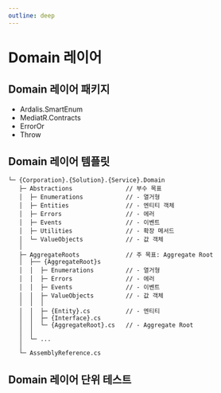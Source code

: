 ```yaml
---
outline: deep
---
```


# Domain 레이어

## Domain 레이어 패키지
- Ardalis.SmartEnum
- MediatR.Contracts
- ErrorOr
- Throw

## Domain 레이어 템플릿
```shell
└─ {Corporation}.{Solution}.{Service}.Domain
   ├─ Abstractions               // 부수 목표
   │  ├─ Enumerations            // - 열거형
   │  ├─ Entities                // - 엔티티 객체
   │  ├─ Errors                  // - 에러
   │  ├─ Events                  // - 이벤트
   │  ├─ Utilities               // - 확장 메서드
   │  └─ ValueObjects            // - 값 객체
   │
   ├─ AggregateRoots             // 주 목표: Aggregate Root
   │  ├── {AggregateRoot}s
   │  │  ├─ Enumerations         // - 열거형
   │  │  ├─ Errors               // - 에러
   │  │  ├─ Events               // - 이벤트
   │  │  ├─ ValueObjects         // - 값 객체
   │  │  │
   │  │  ├─ {Entity}.cs          // - 엔티티
   │  │  ├─ {Interface}.cs
   │  │  └─ {AggregateRoot}.cs   // - Aggregate Root
   │  │
   │  └─ ...
   │
   └─ AssemblyReference.cs
```

## Domain 레이어 단위 테스트